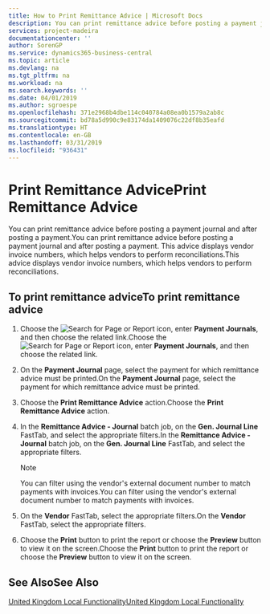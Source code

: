 ```yaml
---
title: How to Print Remittance Advice | Microsoft Docs
description: You can print remittance advice before posting a payment journal and after posting a payment. This advice displays vendor invoice numbers, which helps vendors to perform reconciliations.
services: project-madeira
documentationcenter: ''
author: SorenGP
ms.service: dynamics365-business-central
ms.topic: article
ms.devlang: na
ms.tgt_pltfrm: na
ms.workload: na
ms.search.keywords: ''
ms.date: 04/01/2019
ms.author: sgroespe
ms.openlocfilehash: 371e2968b4dbe114c040784a08ea0b1579a2ab8c
ms.sourcegitcommit: bd78a5d990c9e83174da1409076c22df8b35eafd
ms.translationtype: HT
ms.contentlocale: en-GB
ms.lasthandoff: 03/31/2019
ms.locfileid: "936431"
---
```

# <a name="print-remittance-advice"></a><span data-ttu-id="c365c-104">Print Remittance Advice</span><span class="sxs-lookup"><span data-stu-id="c365c-104">Print Remittance Advice</span></span>
<span data-ttu-id="c365c-105">You can print remittance advice before posting a payment journal and after posting a payment.</span><span class="sxs-lookup"><span data-stu-id="c365c-105">You can print remittance advice before posting a payment journal and after posting a payment.</span></span> <span data-ttu-id="c365c-106">This advice displays vendor invoice numbers, which helps vendors to perform reconciliations.</span><span class="sxs-lookup"><span data-stu-id="c365c-106">This advice displays vendor invoice numbers, which helps vendors to perform reconciliations.</span></span>  

## <a name="to-print-remittance-advice"></a><span data-ttu-id="c365c-107">To print remittance advice</span><span class="sxs-lookup"><span data-stu-id="c365c-107">To print remittance advice</span></span>  

1.  <span data-ttu-id="c365c-108">Choose the ![Search for Page or Report](../../media/ui-search/search_small.png "Search for Page or Report icon") icon, enter **Payment Journals**, and then choose the related link.</span><span class="sxs-lookup"><span data-stu-id="c365c-108">Choose the ![Search for Page or Report](../../media/ui-search/search_small.png "Search for Page or Report icon") icon, enter **Payment Journals**, and then choose the related link.</span></span>  
2.  <span data-ttu-id="c365c-109">On the **Payment Journal** page, select the payment for which remittance advice must be printed.</span><span class="sxs-lookup"><span data-stu-id="c365c-109">On the **Payment Journal** page, select the payment for which remittance advice must be printed.</span></span>  
3.  <span data-ttu-id="c365c-110">Choose the **Print Remittance Advice** action.</span><span class="sxs-lookup"><span data-stu-id="c365c-110">Choose the **Print Remittance Advice** action.</span></span>  
4.  <span data-ttu-id="c365c-111">In the **Remittance Advice - Journal** batch job, on the **Gen. Journal Line** FastTab, and select the appropriate filters.</span><span class="sxs-lookup"><span data-stu-id="c365c-111">In the **Remittance Advice - Journal** batch job, on the **Gen. Journal Line** FastTab, and select the appropriate filters.</span></span>  

    > [!NOTE]  
    >  <span data-ttu-id="c365c-112">You can filter using the vendor's external document number to match payments with invoices.</span><span class="sxs-lookup"><span data-stu-id="c365c-112">You can filter using the vendor's external document number to match payments with invoices.</span></span>  

5.  <span data-ttu-id="c365c-113">On the **Vendor** FastTab, select the appropriate filters.</span><span class="sxs-lookup"><span data-stu-id="c365c-113">On the **Vendor** FastTab, select the appropriate filters.</span></span>  
6.  <span data-ttu-id="c365c-114">Choose the **Print** button to print the report or choose the **Preview** button to view it on the screen.</span><span class="sxs-lookup"><span data-stu-id="c365c-114">Choose the **Print** button to print the report or choose the **Preview** button to view it on the screen.</span></span>  

## <a name="see-also"></a><span data-ttu-id="c365c-115">See Also</span><span class="sxs-lookup"><span data-stu-id="c365c-115">See Also</span></span>  
[<span data-ttu-id="c365c-116">United Kingdom Local Functionality</span><span class="sxs-lookup"><span data-stu-id="c365c-116">United Kingdom Local Functionality</span></span>](united-kingdom-local-functionality.md)
